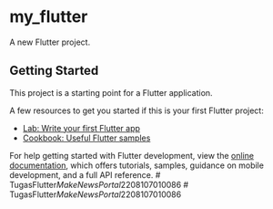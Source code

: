 # my_flutter

A new Flutter project.

## Getting Started

This project is a starting point for a Flutter application.

A few resources to get you started if this is your first Flutter project:

- [Lab: Write your first Flutter app](https://docs.flutter.dev/get-started/codelab)
- [Cookbook: Useful Flutter samples](https://docs.flutter.dev/cookbook)

For help getting started with Flutter development, view the
[online documentation](https://docs.flutter.dev/), which offers tutorials,
samples, guidance on mobile development, and a full API reference.
#   T u g a s F l u t t e r _ M a k e N e w s P o r t a l _ 2 2 0 8 1 0 7 0 1 0 0 8 6  
 #   T u g a s F l u t t e r _ M a k e N e w s P o r t a l _ 2 2 0 8 1 0 7 0 1 0 0 8 6  
 